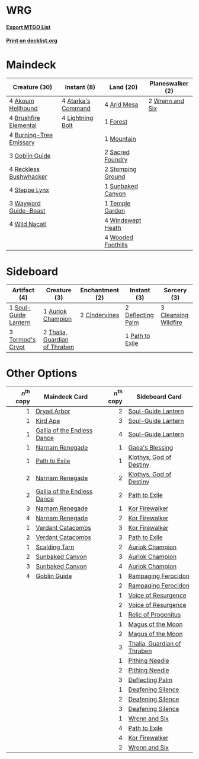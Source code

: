 # WRG

#### [Export MTGO List](../collection/WRG/WRG.txt)
#### [Print on decklist.org](http://decklist.org/?deckmain=4%09Akoum%20Hellhound%0A4%09Arid%20Mesa%0A4%09Atarka's%20Command%0A4%09Brushfire%20Elemental%0A4%09Burning-Tree%20Emissary%0A1%09Forest%0A3%09Goblin%20Guide%0A4%09Lightning%20Bolt%0A1%09Mountain%0A4%09Reckless%20Bushwhacker%0A2%09Sacred%20Foundry%0A4%09Steppe%20Lynx%0A2%09Stomping%20Ground%0A1%09Sunbaked%20Canyon%0A1%09Temple%20Garden%0A3%09Wayward%20Guide-Beast%0A4%09Wild%20Nacatl%0A4%09Windswept%20Heath%0A4%09Wooded%20Foothills%0A2%09Wrenn%20and%20Six&deckside=1%09Auriok%20Champion%0A2%09Cindervines%0A3%09Cleansing%20Wildfire%0A2%09Deflecting%20Palm%0A1%09Path%20to%20Exile%0A1%09Soul-Guide%20Lantern%0A2%09Thalia,%20Guardian%20of%20Thraben%0A3%09Tormod's%20Crypt)
# Maindeck

|                                          Creature (30)                                           |                                         Instant (8)                                         |                                          Land (20)                                          |                                     Planeswalker (2)                                     |
|--------------------------------------------------------------------------------------------------|---------------------------------------------------------------------------------------------|---------------------------------------------------------------------------------------------|------------------------------------------------------------------------------------------|
|4 [Akoum Hellhound](http://gatherer.wizards.com/Pages/Card/Details.aspx?multiverseid=491772)      |4 [Atarka's Command](http://gatherer.wizards.com/Pages/Card/Details.aspx?multiverseid=394502)|4 [Arid Mesa](http://gatherer.wizards.com/Pages/Card/Details.aspx?multiverseid=405092)       |2 [Wrenn and Six](http://gatherer.wizards.com/Pages/Card/Details.aspx?multiverseid=464166)|
|4 [Brushfire Elemental](http://gatherer.wizards.com/Pages/Card/Details.aspx?multiverseid=491872)  |4 [Lightning Bolt](http://gatherer.wizards.com/Pages/Card/Details.aspx?multiverseid=806)     |1 [Forest](http://gatherer.wizards.com/Pages/Card/Details.aspx?multiverseid=439860)          |                                                                                          |
|4 [Burning-Tree Emissary](http://gatherer.wizards.com/Pages/Card/Details.aspx?multiverseid=426627)|                                                                                             |1 [Mountain](http://gatherer.wizards.com/Pages/Card/Details.aspx?multiverseid=439859)        |                                                                                          |
|3 [Goblin Guide](http://gatherer.wizards.com/Pages/Card/Details.aspx?multiverseid=425921)         |                                                                                             |2 [Sacred Foundry](http://gatherer.wizards.com/Pages/Card/Details.aspx?multiverseid=405106)  |                                                                                          |
|4 [Reckless Bushwhacker](http://gatherer.wizards.com/Pages/Card/Details.aspx?multiverseid=407626) |                                                                                             |2 [Stomping Ground](http://gatherer.wizards.com/Pages/Card/Details.aspx?multiverseid=405110) |                                                                                          |
|4 [Steppe Lynx](http://gatherer.wizards.com/Pages/Card/Details.aspx?multiverseid=171012)          |                                                                                             |1 [Sunbaked Canyon](http://gatherer.wizards.com/Pages/Card/Details.aspx?multiverseid=464196) |                                                                                          |
|3 [Wayward Guide-Beast](http://gatherer.wizards.com/Pages/Card/Details.aspx?multiverseid=491821)  |                                                                                             |1 [Temple Garden](http://gatherer.wizards.com/Pages/Card/Details.aspx?multiverseid=405112)   |                                                                                          |
|4 [Wild Nacatl](http://gatherer.wizards.com/Pages/Card/Details.aspx?multiverseid=174989)          |                                                                                             |4 [Windswept Heath](http://gatherer.wizards.com/Pages/Card/Details.aspx?multiverseid=405115) |                                                                                          |
|                                                                                                  |                                                                                             |4 [Wooded Foothills](http://gatherer.wizards.com/Pages/Card/Details.aspx?multiverseid=405116)|                                                                                          |


# Sideboard

|                                         Artifact (4)                                          |                                              Creature (3)                                              |                                    Enchantment (2)                                     |                                        Instant (3)                                         |                                          Sorcery (3)                                          |
|-----------------------------------------------------------------------------------------------|--------------------------------------------------------------------------------------------------------|----------------------------------------------------------------------------------------|--------------------------------------------------------------------------------------------|-----------------------------------------------------------------------------------------------|
|1 [Soul-Guide Lantern](http://gatherer.wizards.com/Pages/Card/Details.aspx?multiverseid=476488)|1 [Auriok Champion](http://gatherer.wizards.com/Pages/Card/Details.aspx?multiverseid=72921)             |2 [Cindervines](http://gatherer.wizards.com/Pages/Card/Details.aspx?multiverseid=457305)|2 [Deflecting Palm](http://gatherer.wizards.com/Pages/Card/Details.aspx?multiverseid=386516)|3 [Cleansing Wildfire](http://gatherer.wizards.com/Pages/Card/Details.aspx?multiverseid=491777)|
|3 [Tormod's Crypt](http://gatherer.wizards.com/Pages/Card/Details.aspx?multiverseid=389723)    |2 [Thalia, Guardian of Thraben](http://gatherer.wizards.com/Pages/Card/Details.aspx?multiverseid=442025)|                                                                                        |1 [Path to Exile](http://gatherer.wizards.com/Pages/Card/Details.aspx?multiverseid=220511)  |                                                                                               |


# Other Options

|*n*<sup>th</sup> copy|                                            Maindeck Card                                             |*n*<sup>th</sup> copy|                                            Sideboard Card                                            |
|--------------------:|------------------------------------------------------------------------------------------------------|--------------------:|------------------------------------------------------------------------------------------------------|
|                    1|[Dryad Arbor](http://gatherer.wizards.com/Pages/Card/Details.aspx?multiverseid=136196)                |                    2|[Soul-Guide Lantern](http://gatherer.wizards.com/Pages/Card/Details.aspx?multiverseid=476488)         |
|                    1|[Kird Ape](http://gatherer.wizards.com/Pages/Card/Details.aspx?multiverseid=1302)                     |                    3|[Soul-Guide Lantern](http://gatherer.wizards.com/Pages/Card/Details.aspx?multiverseid=476488)         |
|                    1|[Gallia of the Endless Dance](http://gatherer.wizards.com/Pages/Card/Details.aspx?multiverseid=476468)|                    4|[Soul-Guide Lantern](http://gatherer.wizards.com/Pages/Card/Details.aspx?multiverseid=476488)         |
|                    1|[Narnam Renegade](http://gatherer.wizards.com/Pages/Card/Details.aspx?multiverseid=423784)            |                    1|[Gaea's Blessing](http://gatherer.wizards.com/Pages/Card/Details.aspx?multiverseid=417433)            |
|                    1|[Path to Exile](http://gatherer.wizards.com/Pages/Card/Details.aspx?multiverseid=220511)              |                    1|[Klothys, God of Destiny](http://gatherer.wizards.com/Pages/Card/Details.aspx?multiverseid=476471)    |
|                    2|[Narnam Renegade](http://gatherer.wizards.com/Pages/Card/Details.aspx?multiverseid=423784)            |                    2|[Klothys, God of Destiny](http://gatherer.wizards.com/Pages/Card/Details.aspx?multiverseid=476471)    |
|                    2|[Gallia of the Endless Dance](http://gatherer.wizards.com/Pages/Card/Details.aspx?multiverseid=476468)|                    2|[Path to Exile](http://gatherer.wizards.com/Pages/Card/Details.aspx?multiverseid=220511)              |
|                    3|[Narnam Renegade](http://gatherer.wizards.com/Pages/Card/Details.aspx?multiverseid=423784)            |                    1|[Kor Firewalker](http://gatherer.wizards.com/Pages/Card/Details.aspx?multiverseid=442010)             |
|                    4|[Narnam Renegade](http://gatherer.wizards.com/Pages/Card/Details.aspx?multiverseid=423784)            |                    2|[Kor Firewalker](http://gatherer.wizards.com/Pages/Card/Details.aspx?multiverseid=442010)             |
|                    1|[Verdant Catacombs](http://gatherer.wizards.com/Pages/Card/Details.aspx?multiverseid=405113)          |                    3|[Kor Firewalker](http://gatherer.wizards.com/Pages/Card/Details.aspx?multiverseid=442010)             |
|                    2|[Verdant Catacombs](http://gatherer.wizards.com/Pages/Card/Details.aspx?multiverseid=405113)          |                    3|[Path to Exile](http://gatherer.wizards.com/Pages/Card/Details.aspx?multiverseid=220511)              |
|                    1|[Scalding Tarn](http://gatherer.wizards.com/Pages/Card/Details.aspx?multiverseid=405107)              |                    2|[Auriok Champion](http://gatherer.wizards.com/Pages/Card/Details.aspx?multiverseid=72921)             |
|                    2|[Sunbaked Canyon](http://gatherer.wizards.com/Pages/Card/Details.aspx?multiverseid=464196)            |                    3|[Auriok Champion](http://gatherer.wizards.com/Pages/Card/Details.aspx?multiverseid=72921)             |
|                    3|[Sunbaked Canyon](http://gatherer.wizards.com/Pages/Card/Details.aspx?multiverseid=464196)            |                    4|[Auriok Champion](http://gatherer.wizards.com/Pages/Card/Details.aspx?multiverseid=72921)             |
|                    4|[Goblin Guide](http://gatherer.wizards.com/Pages/Card/Details.aspx?multiverseid=425921)               |                    1|[Rampaging Ferocidon](http://gatherer.wizards.com/Pages/Card/Details.aspx?multiverseid=435308)        |
|                     |                                                                                                      |                    2|[Rampaging Ferocidon](http://gatherer.wizards.com/Pages/Card/Details.aspx?multiverseid=435308)        |
|                     |                                                                                                      |                    1|[Voice of Resurgence](http://gatherer.wizards.com/Pages/Card/Details.aspx?multiverseid=368951)        |
|                     |                                                                                                      |                    2|[Voice of Resurgence](http://gatherer.wizards.com/Pages/Card/Details.aspx?multiverseid=368951)        |
|                     |                                                                                                      |                    1|[Relic of Progenitus](http://gatherer.wizards.com/Pages/Card/Details.aspx?multiverseid=174824)        |
|                     |                                                                                                      |                    1|[Magus of the Moon](http://gatherer.wizards.com/Pages/Card/Details.aspx?multiverseid=136152)          |
|                     |                                                                                                      |                    2|[Magus of the Moon](http://gatherer.wizards.com/Pages/Card/Details.aspx?multiverseid=136152)          |
|                     |                                                                                                      |                    3|[Thalia, Guardian of Thraben](http://gatherer.wizards.com/Pages/Card/Details.aspx?multiverseid=442025)|
|                     |                                                                                                      |                    1|[Pithing Needle](http://gatherer.wizards.com/Pages/Card/Details.aspx?multiverseid=129526)             |
|                     |                                                                                                      |                    2|[Pithing Needle](http://gatherer.wizards.com/Pages/Card/Details.aspx?multiverseid=129526)             |
|                     |                                                                                                      |                    3|[Deflecting Palm](http://gatherer.wizards.com/Pages/Card/Details.aspx?multiverseid=386516)            |
|                     |                                                                                                      |                    1|[Deafening Silence](http://gatherer.wizards.com/Pages/Card/Details.aspx?multiverseid=472972)          |
|                     |                                                                                                      |                    2|[Deafening Silence](http://gatherer.wizards.com/Pages/Card/Details.aspx?multiverseid=472972)          |
|                     |                                                                                                      |                    3|[Deafening Silence](http://gatherer.wizards.com/Pages/Card/Details.aspx?multiverseid=472972)          |
|                     |                                                                                                      |                    1|[Wrenn and Six](http://gatherer.wizards.com/Pages/Card/Details.aspx?multiverseid=464166)              |
|                     |                                                                                                      |                    4|[Path to Exile](http://gatherer.wizards.com/Pages/Card/Details.aspx?multiverseid=220511)              |
|                     |                                                                                                      |                    4|[Kor Firewalker](http://gatherer.wizards.com/Pages/Card/Details.aspx?multiverseid=442010)             |
|                     |                                                                                                      |                    2|[Wrenn and Six](http://gatherer.wizards.com/Pages/Card/Details.aspx?multiverseid=464166)              |

